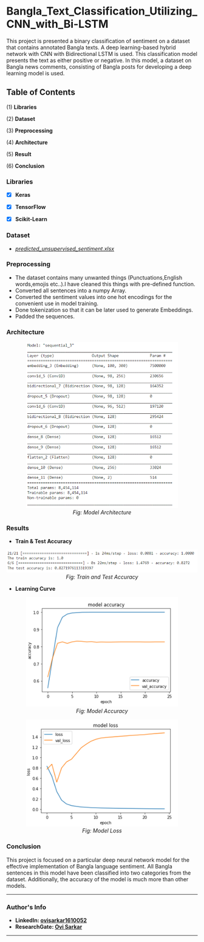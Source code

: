 # Bangla_Text_Classification_Utilizing_CNN_with_Bi-LSTM

This project is presented a binary classification of sentiment on a dataset that contains annotated Bangla texts. A deep learning-based hybrid network with CNN with Bidirectional LSTM is used. This classification model presents the text as either positive or negative. In this model, a dataset on Bangla news comments, consisting of Bangla posts for developing a deep learning model is used.

## Table of Contents

(1) **Libraries**

(2) **Dataset**

(3) **Preprocessing**

(4) **Architecture**

(5) **Result** 

(6) **Conclusion**

### Libraries

- [x] **Keras**

- [x] **TensorFlow**

- [x] **Scikit-Learn**

### Dataset

- _[predicted_unsupervised_sentiment.xlsx](https://github.com/OviSarkar62/Bangla_Text_Classification_Utilizing_CNN_with_Bi-LSTM/blob/0b4fd2469c2b4e42fa56d8c6ac2ba097fb88297f/predicted_unsupervised_sentiment.xlsx)_

### Preprocessing

- The dataset contains many unwanted things (Punctuations,English words,emojis etc..).I have cleaned this things with pre-defined function.
- Converted all sentences into a numpy Array.
- Converted the sentiment values into one hot encodings for the convenient use in model training.
- Done tokenization so that it can be later used to generate Embeddings.
- Padded the sequences.

### Architecture

<p align="center">
  <img alt="img-name" src="Images/Model Architecture.png" width="400">
  <br>
    <em>Fig: Model Architecture</em>
</p>

### Results

- **Train & Test Accuracy**
<p align="center">
  <img alt="img-name" src="Images/Train and Test Accuracy.png" width="600">
  <br>
    <em>Fig: Train and Test Accuracy</em>
</p>

- **Learning Curve**
<p align="center">
  <img alt="img-name" src="Images/Model Accuracy.png" width="400">
  <br>
    <em>Fig: Model Accuracy</em>
</p>

<p align="center">
  <img alt="img-name" src="Images/Model Loss.png" width="400">
  <br>
    <em>Fig: Model Loss</em>
</p>

### Conclusion

This project is focused on a particular deep neural network model for the effective implementation of Bangla language sentiment. All Bangla sentences in this model have been classified into two categories from the dataset. Additionally, the accuracy of the model is much more than other models. 

---
### Author's Info
- **LinkedIn: [ovisarkar1610052](https://www.linkedin.com/in/ovisarkar1610052/)**
- **ResearchGate: [Ovi Sarkar](https://www.researchgate.net/profile/Ovi-Sarkar)**
---
